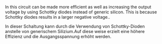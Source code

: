 In this circuit can be made more efficient as well as increasing the output voltage by using Schottky diodes instead of generic silicon. This is because Schottky diodes  results in a larger negative voltage..

In dieser Schaltung kann durch die Verwendung von Schottky-Dioden anstelle von generischem Silizium.Auf diese weise erzielt  eine höhere Effizienz  und die Ausgangsspannung erhöht werden.

